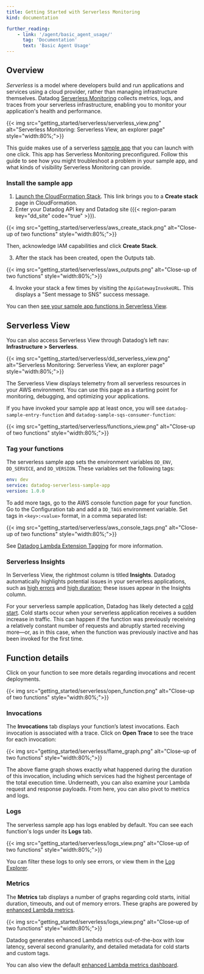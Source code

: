 ```yaml
---
title: Getting Started with Serverless Monitoring
kind: documentation

further_reading:
    - link: '/agent/basic_agent_usage/'
      tag: 'Documentation'
      text: 'Basic Agent Usage'
---
```


## Overview

_Serverless_ is a model where developers build and run applications and services using a cloud provider, rather than managing infrastructure themselves. Datadog [Serverless Monitoring][10] collects metrics, logs, and traces from your serverless infrastructure, enabling you to monitor your application's health and performance.

{{< img src="getting_started/serverless/serverless_view.png" alt="Serverless Monitoring: Serverless View, an explorer page" style="width:80%;">}}

This guide makes use of a serverless [sample app][1] that you can launch with one click. This app has Serverless Monitoring preconfigured. Follow this guide to see how you might troubleshoot a problem in your sample app, and what kinds of visibility Serverless Monitoring can provide.

### Install the sample app

1. [Launch the CloudFormation Stack][9]. This link brings you to a **Create stack** page in CloudFormation.
2. Enter your Datadog API key and Datadog site ({{< region-param key="dd_site" code="true" >}}). 

  {{< img src="getting_started/serverless/aws_create_stack.png" alt="Close-up of two functions" style="width:80%;">}}

  Then, acknowledge IAM capabilities and click **Create Stack**.

3. After the stack has been created, open the Outputs tab.

  {{< img src="getting_started/serverless/aws_outputs.png" alt="Close-up of two functions" style="width:80%;">}}

4. Invoke your stack a few times by visiting the `ApiGatewayInvokeURL`. This displays a "Sent message to SNS" success message.

You can then [see your sample app functions in Serverless View][11].

## Serverless View
You can also access Serverless View through Datadog’s left nav: **Infrastructure > Serverless**.

{{< img src="getting_started/serverless/dd_serverless_view.png" alt="Serverless Monitoring: Serverless View, an explorer page" style="width:80%;">}}

The Serverless View displays telemetry from all serverless resources in your AWS environment. You can use this page as a starting point for monitoring, debugging, and optimizing your applications.

If you have invoked your sample app at least once, you will see `datadog-sample-entry-function` and `datadog-sample-sqs-consumer-function`:

{{< img src="getting_started/serverless/functions_view.png" alt="Close-up of two functions" style="width:80%;">}}

### Tag your functions
The serverless sample app sets the environment variables `DD_ENV`, `DD_SERVICE`, and `DD_VERSION`. These variables set the following tags:

```yaml
env: dev
service: datadog-serverless-sample-app
version: 1.0.0
```

To add more tags, go to the AWS console function page for your function. Go to the Configuration tab and add a `DD_TAGS` environment variable. Set tags in `<key>:<value>` format, in a comma separated list:

{{< img src="getting_started/serverless/aws_console_tags.png" alt="Close-up of two functions" style="width:80%;">}}

See [Datadog Lambda Extension Tagging][2] for more information.

### Serverless Insights
In Serverless View, the rightmost column is titled **Insights**. Datadog automatically highlights potential issues in your serverless applications, such as [high errors][3] and [high duration][4]; these issues appear in the Insights column.

For your serverless sample application, Datadog has likely detected a [cold start][5]. Cold starts occur when your serverless application receives a sudden increase in traffic. This can happen if the function was previously receiving a relatively constant number of requests and abruptly started receiving more—or, as in this case, when the function was previously inactive and has been invoked for the first time.

## Function details
Click on your function to see more details regarding invocations and recent deployments.

{{< img src="getting_started/serverless/open_function.png" alt="Close-up of two functions" style="width:80%;">}}

### Invocations
The **Invocations** tab displays your function’s latest invocations. Each invocation is associated with a trace. Click on **Open Trace** to see the trace for each invocation:

{{< img src="getting_started/serverless/flame_graph.png" alt="Close-up of two functions" style="width:80%;">}}

The above flame graph shows exactly what happened during the duration of this invocation, including which services had the highest percentage of the total execution time. Underneath, you can also examine your Lambda request and response payloads. From here, you can also pivot to metrics and logs.

### Logs

The serverless sample app has logs enabled by default. You can see each function's logs under its **Logs** tab. 

{{< img src="getting_started/serverless/logs_view.png" alt="Close-up of two functions" style="width:80%;">}}

You can filter these logs to only see errors, or view them in the [Log Explorer][6].

### Metrics

The **Metrics** tab displays a number of graphs regarding cold starts, initial duration, timeouts, and out of memory errors. These graphs are powered by [enhanced Lambda metrics][7].

{{< img src="getting_started/serverless/logs_view.png" alt="Close-up of two functions" style="width:80%;">}}

Datadog generates enhanced Lambda metrics out-of-the-box with low latency, several second granularity, and detailed metadata for cold starts and custom tags. 

You can also view the default [enhanced Lambda metrics dashboard][8].

[1]: https://github.com/DataDog/serverless-sample-app
[2]: https://docs.datadoghq.com/serverless/libraries_integrations/extension/#tagging
[3]: https://docs.datadoghq.com/serverless/guide/insights/#high-errors
[4]: https://docs.datadoghq.com/serverless/guide/insights/#high-duration
[5]: https://docs.datadoghq.com/serverless/guide/insights/#cold-starts
[6]: https://docs.datadoghq.com/logs/explorer/
[7]: https://docs.datadoghq.com/serverless/enhanced_lambda_metrics
[8]: https://app.datadoghq.com/screen/integration/30306?_gl=1*19700i3*_ga*OTk0Mjg4Njg4LjE2NDIwOTM2OTY.*_ga_KN80RDFSQK*MTY0OTI3NzAyMC4xNTAuMS4xNjQ5MjgzMjI1LjA.
[9]: https://console.aws.amazon.com/cloudformation/home#/stacks/create/review?stackName=datadog-serverless-sample-app&templateURL=https://datadog-cloudformation-template.s3.amazonaws.com/aws/serverless-sample-app/latest.yaml
[10]: /serverless
[11]: https://app.datadoghq.com/functions?cloud=aws&text_search=datadog-serverless-sample-app
